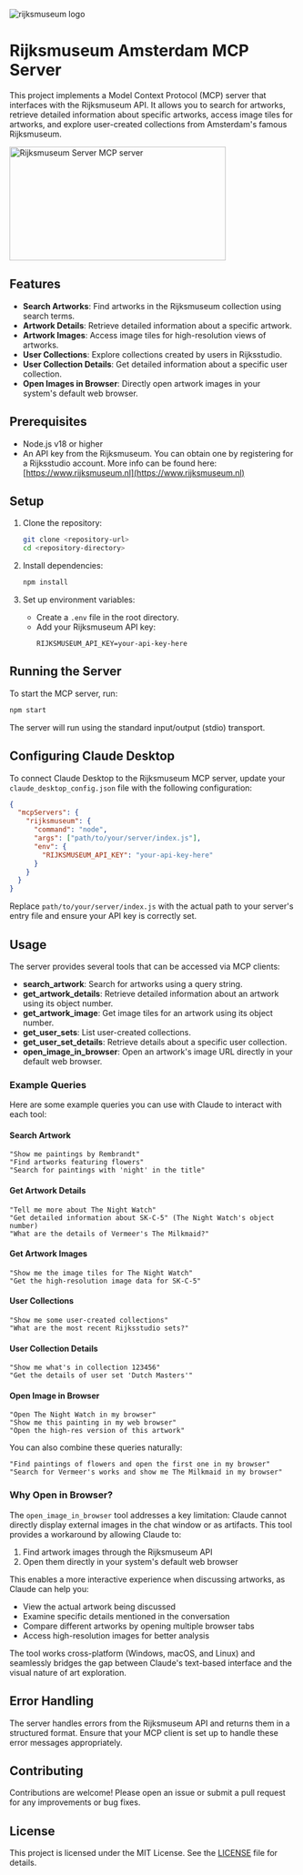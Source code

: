 ![rijksmuseum logo](https://upload.wikimedia.org/wikipedia/commons/thumb/d/d1/Logo_Rijksmuseum.svg/799px-Logo_Rijksmuseum.svg.png)

# Rijksmuseum Amsterdam MCP Server

This project implements a Model Context Protocol (MCP) server that interfaces with the Rijksmuseum API. It allows you to search for artworks, retrieve detailed information about specific artworks, access image tiles for artworks, and explore user-created collections from Amsterdam's famous Rijksmuseum.

<a href="https://glama.ai/mcp/servers/4rmiexp64y"><img width="380" height="200" src="https://glama.ai/mcp/servers/4rmiexp64y/badge" alt="Rijksmuseum Server MCP server" /></a>

## Features

- **Search Artworks**: Find artworks in the Rijksmuseum collection using search terms.
- **Artwork Details**: Retrieve detailed information about a specific artwork.
- **Artwork Images**: Access image tiles for high-resolution views of artworks.
- **User Collections**: Explore collections created by users in Rijksstudio.
- **User Collection Details**: Get detailed information about a specific user collection.
- **Open Images in Browser**: Directly open artwork images in your system's default web browser.

## Prerequisites

- Node.js v18 or higher
- An API key from the Rijksmuseum. You can obtain one by registering for a Rijksstudio account. More info can be found here: [https://www.rijksmuseum.nl](https://www.rijksmuseum.nl)

## Setup

1. Clone the repository:
   ```bash
   git clone <repository-url>
   cd <repository-directory>
   ```

2. Install dependencies:
   ```bash
   npm install
   ```

3. Set up environment variables:
   - Create a `.env` file in the root directory.
   - Add your Rijksmuseum API key:
     ```
     RIJKSMUSEUM_API_KEY=your-api-key-here
     ```

## Running the Server

To start the MCP server, run:

```bash
npm start
```

The server will run using the standard input/output (stdio) transport.

## Configuring Claude Desktop

To connect Claude Desktop to the Rijksmuseum MCP server, update your `claude_desktop_config.json` file with the following configuration:

```json
{
  "mcpServers": {
    "rijksmuseum": {
      "command": "node",
      "args": ["path/to/your/server/index.js"],
      "env": {
        "RIJKSMUSEUM_API_KEY": "your-api-key-here"
      }
    }
  }
}
```

Replace `path/to/your/server/index.js` with the actual path to your server's entry file and ensure your API key is correctly set.

## Usage

The server provides several tools that can be accessed via MCP clients:

- **search_artwork**: Search for artworks using a query string.
- **get_artwork_details**: Retrieve detailed information about an artwork using its object number.
- **get_artwork_image**: Get image tiles for an artwork using its object number.
- **get_user_sets**: List user-created collections.
- **get_user_set_details**: Retrieve details about a specific user collection.
- **open_image_in_browser**: Open an artwork's image URL directly in your default web browser.

### Example Queries

Here are some example queries you can use with Claude to interact with each tool:

#### Search Artwork
```
"Show me paintings by Rembrandt"
"Find artworks featuring flowers"
"Search for paintings with 'night' in the title"
```

#### Get Artwork Details
```
"Tell me more about The Night Watch"
"Get detailed information about SK-C-5" (The Night Watch's object number)
"What are the details of Vermeer's The Milkmaid?"
```

#### Get Artwork Images
```
"Show me the image tiles for The Night Watch"
"Get the high-resolution image data for SK-C-5"
```

#### User Collections
```
"Show me some user-created collections"
"What are the most recent Rijksstudio sets?"
```

#### User Collection Details
```
"Show me what's in collection 123456"
"Get the details of user set 'Dutch Masters'"
```

#### Open Image in Browser
```
"Open The Night Watch in my browser"
"Show me this painting in my web browser"
"Open the high-res version of this artwork"
```

You can also combine these queries naturally:
```
"Find paintings of flowers and open the first one in my browser"
"Search for Vermeer's works and show me The Milkmaid in my browser"
```

### Why Open in Browser?

The `open_image_in_browser` tool addresses a key limitation: Claude cannot directly display external images in the chat window or as artifacts. This tool provides a workaround by allowing Claude to:

1. Find artwork images through the Rijksmuseum API
2. Open them directly in your system's default web browser

This enables a more interactive experience when discussing artworks, as Claude can help you:
- View the actual artwork being discussed
- Examine specific details mentioned in the conversation
- Compare different artworks by opening multiple browser tabs
- Access high-resolution images for better analysis

The tool works cross-platform (Windows, macOS, and Linux) and seamlessly bridges the gap between Claude's text-based interface and the visual nature of art exploration.

## Error Handling

The server handles errors from the Rijksmuseum API and returns them in a structured format. Ensure that your MCP client is set up to handle these error messages appropriately.

## Contributing

Contributions are welcome! Please open an issue or submit a pull request for any improvements or bug fixes. 

## License

This project is licensed under the MIT License. See the [LICENSE](LICENSE) file for details.




